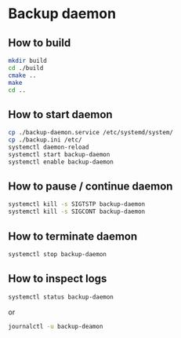 # Backup daemon

## How to build
```bash
mkdir build
cd ./build
cmake ..
make
cd ..
```

## How to start daemon
```bash
cp ./backup-daemon.service /etc/systemd/system/
cp ./backup.ini /etc/
systemctl daemon-reload
systemctl start backup-daemon
systemctl enable backup-daemon
```

## How to pause / continue daemon
```bash
systemctl kill -s SIGTSTP backup-daemon
systemctl kill -s SIGCONT backup-daemon
```

## How to terminate daemon
```bash
systemctl stop backup-daemon
```

## How to inspect logs
```bash
systemctl status backup-daemon 
```
or
```bash
journalctl -u backup-deamon
```
